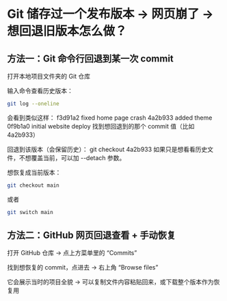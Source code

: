 # Git 储存过一个发布版本 → 网页崩了 → 想回退旧版本怎么做？

## 方法一：Git 命令行回退到某一次 commit

打开本地项目文件夹的 Git 仓库

输入命令查看历史版本：

```bash
git log --oneline
```

会看到类似这样：
f3d91a2 fixed home page crash
4a2b933 added theme
0f9b1a0 initial website deploy
找到想回退到的那个 commit 值（比如 4a2b933）

回退到该版本（会保留历史）：
git checkout 4a2b933
如果只是想看看历史文件，不想覆盖当前，可以加 --detach 参数。

想恢复成当前版本：

```bash
git checkout main
```

或者

```bash
git switch main
```

## 方法二：GitHub 网页回退查看 + 手动恢复

打开 GitHub 仓库 → 点上方菜单里的 “Commits”

找到想恢复的 commit，点进去 → 右上角 “Browse files”

它会展示当时的项目全貌 → 可以复制文件内容粘贴回来，或下载整个版本作为恢复用

